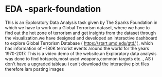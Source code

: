 # EDA -spark-foundation
This is an Exploratory Data Analysis task given by The Sparks Foundation in which we have to work on a Global Terrorism dataset, where we have to find out the hot zone of terrorism and get insights from the dataset through the visualization.we have designed and developed an interactive dashboard to explore Global Terrorism Database ( https://start.umd.edu/gtd/ ), which has information of ~180K terrorist events around the world for the years 1970-2017. This is a video demo of the website.an Exploratory data analysis was done to find hotspots,most used weapons,common targets etc..,
AS i don't have a upgraded tableau i can't download the interactive plot files therefore Iam posting images
